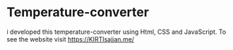 # Temperature-converter
i developed this temperature-converter using Html, CSS and JavaScript. To see the website visit https://KIRTIsajjan.me/
